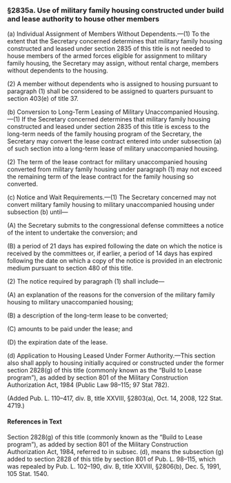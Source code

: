### §2835a. Use of military family housing constructed under build and lease authority to house other members ###

(a) Individual Assignment of Members Without Dependents.—(1) To the extent that the Secretary concerned determines that military family housing constructed and leased under section 2835 of this title is not needed to house members of the armed forces eligible for assignment to military family housing, the Secretary may assign, without rental charge, members without dependents to the housing.

(2) A member without dependents who is assigned to housing pursuant to paragraph (1) shall be considered to be assigned to quarters pursuant to section 403(e) of title 37.

(b) Conversion to Long-Term Leasing of Military Unaccompanied Housing.—(1) If the Secretary concerned determines that military family housing constructed and leased under section 2835 of this title is excess to the long-term needs of the family housing program of the Secretary, the Secretary may convert the lease contract entered into under subsection (a) of such section into a long-term lease of military unaccompanied housing.

(2) The term of the lease contract for military unaccompanied housing converted from military family housing under paragraph (1) may not exceed the remaining term of the lease contract for the family housing so converted.

(c) Notice and Wait Requirements.—(1) The Secretary concerned may not convert military family housing to military unaccompanied housing under subsection (b) until—

(A) the Secretary submits to the congressional defense committees a notice of the intent to undertake the conversion; and

(B) a period of 21 days has expired following the date on which the notice is received by the committees or, if earlier, a period of 14 days has expired following the date on which a copy of the notice is provided in an electronic medium pursuant to section 480 of this title.

(2) The notice required by paragraph (1) shall include—

(A) an explanation of the reasons for the conversion of the military family housing to military unaccompanied housing;

(B) a description of the long-term lease to be converted;

(C) amounts to be paid under the lease; and

(D) the expiration date of the lease.

(d) Application to Housing Leased Under Former Authority.—This section also shall apply to housing initially acquired or constructed under the former section 2828(g) of this title (commonly known as the “Build to Lease program”), as added by section 801 of the Military Construction Authorization Act, 1984 (Public Law 98–115; 97 Stat 782).

(Added Pub. L. 110–417, div. B, title XXVIII, §2803(a), Oct. 14, 2008, 122 Stat. 4719.)

#### References in Text ####

Section 2828(g) of this title (commonly known as the “Build to Lease program”), as added by section 801 of the Military Construction Authorization Act, 1984, referred to in subsec. (d), means the subsection (g) added to section 2828 of this title by section 801 of Pub. L. 98–115, which was repealed by Pub. L. 102–190, div. B, title XXVIII, §2806(b), Dec. 5, 1991, 105 Stat. 1540.